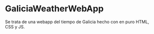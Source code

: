 # GaliciaWeatherWebApp
Se trata de una webapp del tiempo de Galicia hecho con en puro HTML, CSS y JS.
